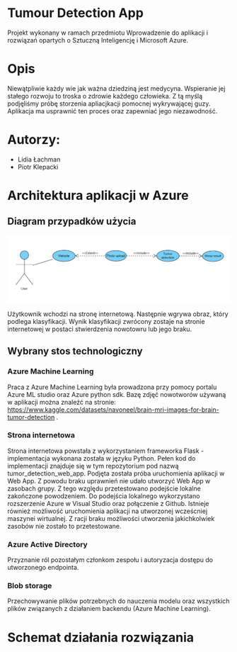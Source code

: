 # Tumour Detection App
Projekt wykonany w ramach przedmiotu Wprowadzenie do aplikacji i rozwiązań opartych o Sztuczną Inteligencję i Microsoft Azure. 

# Opis 
Niewątpliwie każdy wie jak ważna dziedziną jest medycyna. Wspieranie jej stałego rozwoju to troska o zdrowie każdego człowieka. Z tą myślą podjęliśmy próbę 
storzenia apliacjkacji pomocnej wykrywającej guzy. Aplikacja ma usprawnić ten proces oraz zapewniać jego niezawodność.

# Autorzy: 
* Lidia Łachman
* Piotr Klepacki
# Architektura aplikacji w Azure

## Diagram przypadków użycia

![Image](images/use_case_diagram.png)

Użytkownik wchodzi na stronę internetową. Następnie wgrywa obraz, który podlega klasyfikacji. Wynik klasyfikacji zwrócony zostaje na stronie internetowej w postaci 
stwierdzenia nowotowru lub jego braku.

## Wybrany stos technologiczny

### Azure Machine Learning 
Praca z Azure Machine Learning była prowadzona przy pomocy portalu Azure ML studio oraz Azure python sdk.
Bazę zdjęć nowotworów używaną w aplikacji można znaleźć na stronie: https://www.kaggle.com/datasets/navoneel/brain-mri-images-for-brain-tumor-detection .



### Strona internetowa
Strona internetowa powstała z wykorzystaniem frameworka Flask - implementacja wykonana została w języku Python. Pełen kod do implementacji znajduje się
w tym repozytorium pod nazwą tumor_detection_web_app. Podjęta została próba uruchomienia aplikacji w Web App. Z powodu braku uprawnień nie udało utworzyć Web App
w zasobach grupy. Z tego względu przetestowano podejście lokalne zakończone powodzeniem. Do podejścia lokalnego wykorzystano rozszerzenie Azure w Visual Studio oraz 
połączenie z Github. Istnieje również możliwość uruchomienia aplikacji na utworzonej wcześcniej maszynei wirtualnej. Z racji braku możliwości utworzenia jakichkolwiek zasobów 
nie zostało to przetestowane.

### Azure Active Directory
Przyznanie ról pozostałym członkom zespołu i autoryzacja dostępu do utworzonego endpointa.

### Blob storage
Przechowywanie plików potrzebnych do nauczenia modelu oraz wszystkich plików związanych z działaniem backendu (Azure Machine Learning).

# Schemat działania rozwiązania

